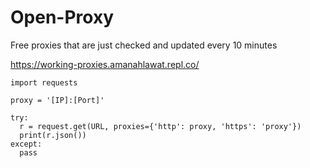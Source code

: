 # Open-Proxy
Free proxies that are just checked and updated every 10 minutes

https://working-proxies.amanahlawat.repl.co/

```
import requests

proxy = '[IP]:[Port]'

try:
  r = request.get(URL, proxies={'http': proxy, 'https': 'proxy'})
  print(r.json())
except:
  pass

```
